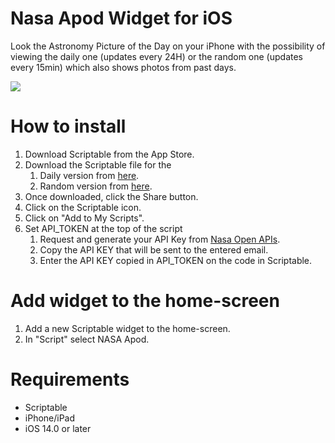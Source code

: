 # Nasa Apod Widget for iOS
Look the Astronomy Picture of the Day on your iPhone with the possibility of viewing the daily one (updates every 24H) or the random one (updates every 15min) which also shows photos from past days.

![](https://github.com/ElCoti/Nasa-Apod-Widget/blob/c8a51ca0c88fbbdcfba949b46cdb0759aeebc788/Mockup.png)

# How to install
1. Download Scriptable from the App Store.
2. Download the Scriptable file for the
   1. Daily version  from [here](https://github.com/ElCoti/Nasa-Apod-Widget/blob/main/ApodDailyVersion.js).
   2. Random version  from [here](https://github.com/ElCoti/Nasa-Apod-Widget/blob/main/ApodRandomVersion.js).
4. Once downloaded, click the Share button.
5. Click on the Scriptable icon.
6. Click on "Add to My Scripts".
7. Set API_TOKEN at the top of the script
   1. Request and generate your API Key from [Nasa Open APIs](https://api.nasa.gov/).
   2. Copy the API KEY that will be sent to the entered email.
   3. Enter the API KEY copied in API_TOKEN on the code in Scriptable.
  

# Add widget to the home-screen
1. Add a new Scriptable widget to the home-screen.
2. In "Script" select NASA Apod.

# Requirements
- Scriptable
- iPhone/iPad
- iOS 14.0 or later

